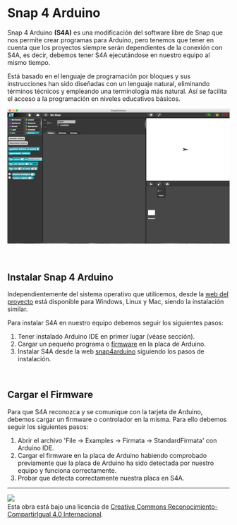 # Snap 4 Arduino

Snap 4 Arduino **(S4A)** es una modificación del software libre de Snap que nos permite crear programas para Arduino, pero tenemos que tener en cuenta que los proyectos siempre serán dependientes de la conexión con S4A, es decir, debemos tener S4A ejecutándose en nuestro equipo al mismo tiempo.

Está basado en el lenguaje de programación por bloques y sus instrucciones han sido diseñadas con un lenguaje natural, eliminando términos técnicos y empleando una terminología más natural. Así se facilita el acceso a la programación en niveles educativos básicos.

![Snap 4 Arduino](assets/snap-4-arduino.png)


<br />


## Instalar Snap 4 Arduino
 
Independientemente del sistema operativo que utilicemos, desde la [web del proyecto](http://snap4arduino.rocks/) está disponible para Windows, Linux y Mac, siendo la instalación similar.

Para instalar S4A en nuestro equipo debemos seguir los siguientes pasos:

1. Tener instalado Arduino IDE en primer lugar (véase sección).
2. Cargar un pequeño programa o [firmware](#cargar-el-firmware) en la placa de Arduino.
3. Instalar S4A desde la web [snap4arduino](http://snap4arduino.rocks/) siguiendo los pasos de instalación. 


<br />


## Cargar el Firmware

Para que S4A reconozca y se comunique con la tarjeta de Arduino, debemos cargar un firmware o controlador en la misma. Para ello debemos seguir los siguientes pasos:

1. Abrir el archivo 'File → Examples → Firmata → StandardFirmata' con Arduino IDE.
2. Cargar el firmware en la placa de Arduino habiendo comprobado previamente que la placa de Arduino ha sido detectada por nuestro equipo y funciona correctamente.
3. Probar que detecta correctamente nuestra placa en S4A.






---

<img src="http://i.creativecommons.org/l/by-sa/4.0/88x31.png" /><br>
Esta obra está bajo una licencia de [Creative Commons Reconocimiento-CompartirIgual 4.0 Internacional](https://creativecommons.org/licenses/by-sa/4.0/deed.es_ES).